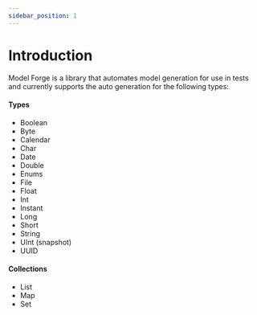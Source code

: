 ```yaml
---
sidebar_position: 1
---
```


# Introduction

Model Forge is a library that automates model generation for use in tests and currently
supports the auto generation for the following types:

#### Types

* Boolean
* Byte
* Calendar
* Char
* Date
* Double
* Enums
* File
* Float
* Int
* Instant
* Long
* Short
* String
* UInt (snapshot)
* UUID

#### Collections

* List
* Map
* Set
